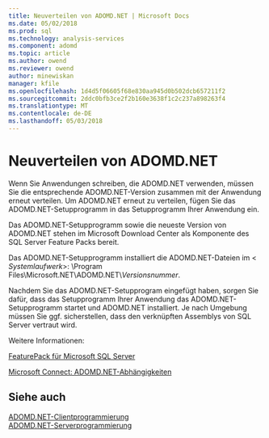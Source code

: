 ```yaml
---
title: Neuverteilen von ADOMD.NET | Microsoft Docs
ms.date: 05/02/2018
ms.prod: sql
ms.technology: analysis-services
ms.component: adomd
ms.topic: article
ms.author: owend
ms.reviewer: owend
author: minewiskan
manager: kfile
ms.openlocfilehash: 1d4d5f06605f68e830aa945d0b502dcb657211f2
ms.sourcegitcommit: 2ddc0bfb3ce2f2b160e3638f1c2c237a898263f4
ms.translationtype: MT
ms.contentlocale: de-DE
ms.lasthandoff: 05/03/2018
---
```

# <a name="redistributing-adomdnet"></a>Neuverteilen von ADOMD.NET
  Wenn Sie Anwendungen schreiben, die ADOMD.NET verwenden, müssen Sie die entsprechende ADOMD.NET-Version zusammen mit der Anwendung erneut verteilen. Um ADOMD.NET erneut zu verteilen, fügen Sie das ADOMD.NET-Setupprogramm in das Setupprogramm Ihrer Anwendung ein.  
  
 Das ADOMD.NET-Setupprogramm sowie die neueste Version von ADOMD.NET stehen im Microsoft Download Center als Komponente des SQL Server Feature Packs bereit.  
  
 Das ADOMD.NET-Setupprogramm installiert die ADOMD.NET-Dateien im \< *Systemlaufwerk*>: \Program Files\Microsoft.NET\ADOMD.NET\\*Versionsnummer*.  
  
 Nachdem Sie das ADOMD.NET-Setupprogram eingefügt haben, sorgen Sie dafür, dass das Setupprogramm Ihrer Anwendung das ADOMD.NET-Setupprogramm startet und ADOMD.NET installiert. Je nach Umgebung müssen Sie ggf. sicherstellen, dass den verknüpften Assemblys von SQL Server vertraut wird.  
  
 Weitere Informationen:  
  
 [FeaturePack für Microsoft SQL Server](http://go.microsoft.com/fwlink/?LinkId=389949)  
  
 [Microsoft Connect: ADOMD.NET-Abhängigkeiten](http://go.microsoft.com/fwlink/?LinkId=389950)  
  
## <a name="see-also"></a>Siehe auch  
 [ADOMD.NET-Clientprogrammierung](../../../analysis-services/multidimensional-models-adomd-net-client/adomd-net-client-programming.md)   
 [ADOMD.NET-Serverprogrammierung](../../../analysis-services/multidimensional-models-adomd-net-server/adomd-net-server-programming.md)  
  
  
